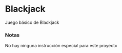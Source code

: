 # Blackjack

Juego básico de Blackjack

### Notas
No hay ninguna instrucción especial para este proyecto